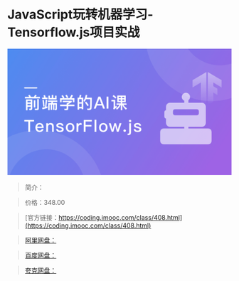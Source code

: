 # JavaScript玩转机器学习-Tensorflow.js项目实战

![img](../../assets/5fce0faa09bddbd405400304.png)

> 简介：

> 价格：348.00

> [官方链接：https://coding.imooc.com/class/408.html](https://coding.imooc.com/class/408.html)

> [阿里网盘：]()

> [百度网盘：]()

> [夸克网盘：]()
